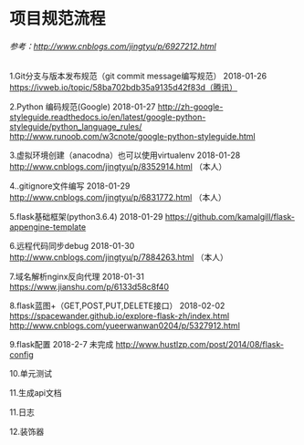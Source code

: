 # 项目规范流程
###### 参考：http://www.cnblogs.com/jingtyu/p/6927212.html

1.Git分支与版本发布规范（git commit message编写规范）
2018-01-26 https://ivweb.io/topic/58ba702bdb35a9135d42f83d（腾讯）

2.Python 编码规范(Google)
2018-01-27 http://zh-google-styleguide.readthedocs.io/en/latest/google-python-styleguide/python_language_rules/
http://www.runoob.com/w3cnote/google-python-styleguide.html

3.虚拟环境创建（anacodna）也可以使用virtualenv
2018-01-28 http://www.cnblogs.com/jingtyu/p/8352914.html （本人）

4..gitignore文件编写
2018-01-29  http://www.cnblogs.com/jingtyu/p/6831772.html （本人）

5.flask基础框架(python3.6.4)
2018-01-29 https://github.com/kamalgill/flask-appengine-template

6.远程代码同步debug
2018-01-30  http://www.cnblogs.com/jingtyu/p/7884263.html （本人）

7.域名解析nginx反向代理
2018-01-31 https://www.jianshu.com/p/6133d58c8f40

8.flask蓝图+（GET,POST,PUT,DELETE接口） 
2018-02-02 https://spacewander.github.io/explore-flask-zh/index.html
           http://www.cnblogs.com/yueerwanwan0204/p/5327912.html

9.flask配置
2018-2-7 未完成 http://www.hustlzp.com/post/2014/08/flask-config

10.单元测试

11.生成api文档

11.日志

12.装饰器



